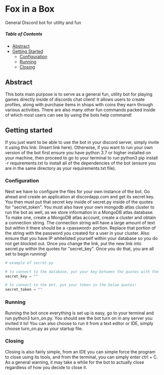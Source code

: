# Fox in a Box
General Discord bot for utility and fun

##### Table of Contents
* [Abstract](#Abstract)
* [Getting Started](#getting-started)
    * [Configuration](#configuration)
    * [Running](#running)
    * [Closing](#closing)
  
 ## Abstract
 This bots main purpose is to serve as a general fun, utility bot
 for playing games directly inside of discords chat client!
 It allows users to create profiles, along with purchase items in shops with 
 coins they earn through various activities. There are also many other fun
 commands packed inside of which most users can see by using the bots help command!
 
 ## Getting started
 If you just want to be able to use the bot in your discord server, simply invite it 
 using this link: (Insert link here). Otherwise, if you want to run your own version of the bot
 first ensure you have python 3.7 or higher installed on your machine, then
 proceed to go to your terminal to run python3 pip install -r requirements.txt to install all of the dependencies of the bot 
 (ensure you are in the same directory as your requirements.txt file).
 
 
 ### Configuration
 Next we have to configure the files for your own instance of the bot. Go ahead and
 create an application at discordapp.com and get its secret key. You then must put that secret key inside 
 of secret.py inside of the quotes for "secret_token". You must also have your own mongodb atlas cluster to run
 the bot as well, as we store information in a MongoDB atlas database. To make one, create a MongoDB
 atlas account, create a cluster and obtain a connection string. The connection string
 will have a large amount of text but within it there should be a \<password> portion. Replace
 that portion of the string with the password you created for a user in your cluster.
 Also ensure that you have IP whitelisted yourself within your database so you do not get blocked out.
 Once you change the link, put the new link into secret.py within the quotes for "secret_key".
 Once you do that, you are all set to begin running!
 
 ```Python
# example of secret.py

# to connect to the database, put your key between the quotes with the password filled in!
secret_key = ""

# to connect to the bot, put your token in the below quotes!
secret_token = ""
```
 
 ### Running
 Running the bot once everything is set up is easy, go to your terminal and run python3 turn_on.py. You should see the 
 bot turn on in any server you invited it to! You can also choose to run it from a text editor or IDE, simply choose 
 turn_on.py as your startup file.
 
 ### Closing
 Closing is also fairly simple, from an IDE you can simple force the program to close using its tools, and from the
 terminal, you can simply enter ctrl + C. As a general warning, it may take a while for the bot to actually close
 regardless of how you decide to close it.
 
 
